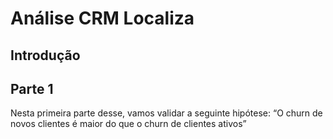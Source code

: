 # Análise CRM Localiza

## Introdução

## Parte 1
Nesta primeira parte desse, vamos validar a seguinte hipótese: 
  “O churn de novos clientes é maior do que o churn de clientes ativos” 

